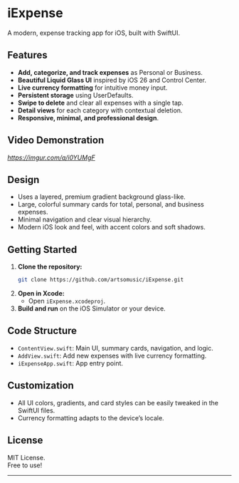 # iExpense

A modern, expense tracking app for iOS, built with SwiftUI.

## Features

- **Add, categorize, and track expenses** as Personal or Business.
- **Beautiful Liquid Glass UI** inspired by iOS 26 and Control Center.
- **Live currency formatting** for intuitive money input.
- **Persistent storage** using UserDefaults.
- **Swipe to delete** and clear all expenses with a single tap.
- **Detail views** for each category with contextual deletion.
- **Responsive, minimal, and professional design**.

## Video Demonstration

*https://imgur.com/a/i0YUMgF*

## Design

- Uses a layered, premium gradient background glass-like.
- Large, colorful summary cards for total, personal, and business expenses.
- Minimal navigation and clear visual hierarchy.
- Modern iOS look and feel, with accent colors and soft shadows.

## Getting Started

1. **Clone the repository:**
   ```bash
   git clone https://github.com/artsomusic/iExpense.git
   ```
2. **Open in Xcode:**
   - Open `iExpense.xcodeproj`.
3. **Build and run** on the iOS Simulator or your device.

## Code Structure

- `ContentView.swift`: Main UI, summary cards, navigation, and logic.
- `AddView.swift`: Add new expenses with live currency formatting.
- `iExpenseApp.swift`: App entry point.

## Customization

- All UI colors, gradients, and card styles can be easily tweaked in the SwiftUI files.
- Currency formatting adapts to the device’s locale.

## License

MIT License.  
Free to use! 

---
